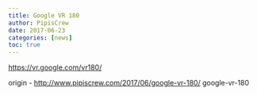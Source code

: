 ```yaml
---
title: Google VR 180
author: PipisCrew
date: 2017-06-23
categories: [news]
toc: true
---
```


https://vr.google.com/vr180/

origin - http://www.pipiscrew.com/2017/06/google-vr-180/ google-vr-180